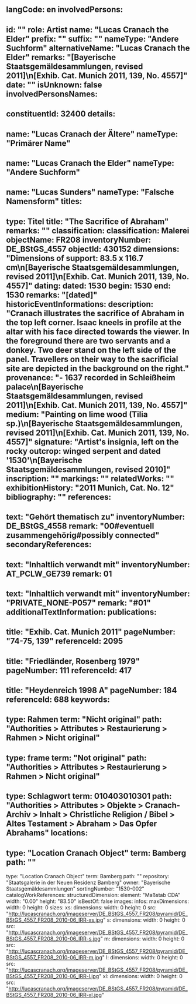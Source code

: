 langCode: en
involvedPersons: 
 - 
   id: ""
  role: Artist
  name: "Lucas Cranach the Elder"
  prefix: ""
  suffix: ""
  nameType: "Andere Suchform"
  alternativeName: "Lucas Cranach the Elder"
  remarks: "[Bayerische Staatsgemäldesammlungen, revised 2011]\n[Exhib. Cat. Munich 2011, 139, No. 4557]"
  date: ""
  isUnknown: false
involvedPersonsNames: 
 - 
   constituentId: 32400
  details: 
   - 
   name: "Lucas Cranach der Ältere"
    nameType: "Primärer Name"
   - 
   name: "Lucas Cranach the Elder"
    nameType: "Andere Suchform"
   - 
   name: "Lucas Sunders"
    nameType: "Falsche Namensform"
titles: 
 - 
   type: Titel
  title: "The Sacrifice of Abraham"
  remarks: ""
classification: 
 classification: Malerei
objectName: FR208
inventoryNumber: DE_BStGS_4557
objectId: 430152
dimensions: "Dimensions of support: 83.5 x 116.7 cm\n[Bayerische Staatsgemäldesammlungen, revised 2011]\n[Exhib. Cat. Munich 2011, 139, No. 4557]"
dating: 
 dated: 1530
 begin: 1530
 end: 1530
 remarks: "[dated]"
 historicEventInformations: 
description: "Cranach illustrates the sacrifice of Abraham in the top left corner. Isaac kneels in profile at the altar with his face directed towards the viewer. In the foreground there are two servants and a donkey. Two deer stand on the left side of the panel. Travellers on their way to the sacrificial site are depicted in the background on the right."
provenance: "- 1637 recorded in Schleißheim palace\n[Bayerische Staatsgemäldesammlungen, revised 2011]\n[Exhib. Cat. Munich 2011, 139, No. 4557]"
medium: "Painting on lime wood (Tilia sp.)\n[Bayerische Staatsgemäldesammlungen, revised 2011]\n[Exhib. Cat. Munich 2011, 139, No. 4557]"
signature: "Artist's insignia, left on the rocky outcrop: winged serpent and dated '1530'\n[Bayerische Staatsgemäldesammlungen, revised 2010]"
inscription: ""
markings: ""
relatedWorks: ""
exhibitionHistory: "2011 Munich, Cat. No. 12"
bibliography: ""
references: 
 - 
   text: "Gehört thematisch zu"
  inventoryNumber: DE_BStGS_4558
  remark: "00#eventuell zusammengehörig#possibly connected"
secondaryReferences: 
 - 
   text: "Inhaltlich verwandt mit"
  inventoryNumber: AT_PCLW_GE739
  remark: 01
 - 
   text: "Inhaltlich verwandt mit"
  inventoryNumber: "PRIVATE_NONE-P057"
  remark: "#01"
additionalTextInformation: 
publications: 
 - 
   title: "Exhib. Cat. Munich 2011"
  pageNumber: "74-75, 139"
  referenceId: 2095
 - 
   title: "Friedländer, Rosenberg 1979"
  pageNumber: 111
  referenceId: 417
 - 
   title: "Heydenreich 1998 A"
  pageNumber: 184
  referenceId: 688
keywords: 
 - 
   type: Rahmen
  term: "Nicht original"
  path: "Authorities > Attributes > Restaurierung > Rahmen > Nicht original"
 - 
   type: frame
  term: "Not original"
  path: "Authorities > Attributes > Restaurierung > Rahmen > Nicht original"
 - 
   type: Schlagwort
  term: 010403010301
  path: "Authorities > Attributes > Objekte > Cranach-Archiv > Inhalt > Christliche Religion / Bibel > Altes Testament > Abraham > Das Opfer Abrahams"
locations: 
 - 
   type: "Location Cranach Object"
  term: Bamberg
  path: ""
 - 
   type: "Location Cranach Object"
  term: Bamberg
  path: ""
repository: "Staatsgalerie in der Neuen Residenz Bamberg"
owner: "Bayerische Staatsgemäldesammlungen"
sortingNumber: "1530-002"
catalogWorkReferences: 
structuredDimension: 
 element: "Maßstab CDA"
 width: "0.00"
 height: "83.50"
isBestOf: false
images: 
 infos: 
  maxDimensions: 
   width: 0
   height: 0
 sizes: 
  xs: 
   dimensions: 
    width: 0
    height: 0
   src: "http://lucascranach.org/imageserver/DE_BStGS_4557_FR208/pyramid/DE_BStGS_4557_FR208_2010-06_IRR-xs.jpg"
  s: 
   dimensions: 
    width: 0
    height: 0
   src: "http://lucascranach.org/imageserver/DE_BStGS_4557_FR208/pyramid/DE_BStGS_4557_FR208_2010-06_IRR-s.jpg"
  m: 
   dimensions: 
    width: 0
    height: 0
   src: "http://lucascranach.org/imageserver/DE_BStGS_4557_FR208/pyramid/DE_BStGS_4557_FR208_2010-06_IRR-m.jpg"
  l: 
   dimensions: 
    width: 0
    height: 0
   src: "http://lucascranach.org/imageserver/DE_BStGS_4557_FR208/pyramid/DE_BStGS_4557_FR208_2010-06_IRR-l.jpg"
  xl: 
   dimensions: 
    width: 0
    height: 0
   src: "http://lucascranach.org/imageserver/DE_BStGS_4557_FR208/pyramid/DE_BStGS_4557_FR208_2010-06_IRR-xl.jpg"
